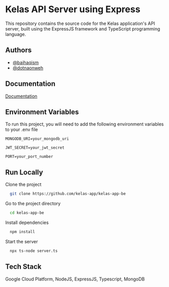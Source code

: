 
# Kelas API Server using Express

This repository contains the source code for the Kelas application's API server, built using the ExpressJS framework and TypeScript programming language.


## Authors

- [@baihaqism](https://www.github.com/baihaqism)
- [@dotnaonweh](https://www.github.com/dotnaonweh)


## Documentation

[Documentation](https://capstonebangkit.gitbook.io/api-docs)


## Environment Variables

To run this project, you will need to add the following environment variables to your .env file

`MONGODB_URI=your_mongodb_uri`

`JWT_SECRET=your_jwt_secret`

`PORT=your_port_number`


## Run Locally

Clone the project

```bash
  git clone https://github.com/kelas-app/kelas-app-be
```

Go to the project directory

```bash
  cd kelas-app-be
```

Install dependencies

```bash
  npm install
```

Start the server

```bash
  npx ts-node server.ts
```


## Tech Stack

Google Cloud Platform, NodeJS, ExpressJS, Typescript, MongoDB
